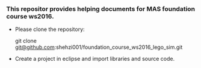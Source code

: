 ### This repositor provides helping documents for MAS foundation course ws2016.

- Please clone the repository:
  
    git clone git@github.com:shehzi001/foundation_course_ws2016_lego_sim.git

- Create a project in eclipse and import libraries and source code.
